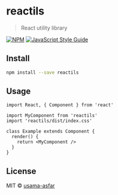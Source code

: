 # reactils

> React utility library

[![NPM](https://img.shields.io/npm/v/reactils.svg)](https://www.npmjs.com/package/reactils) [![JavaScript Style Guide](https://img.shields.io/badge/code_style-standard-brightgreen.svg)](https://standardjs.com)

## Install

```bash
npm install --save reactils
```

## Usage

```tsx
import React, { Component } from 'react'

import MyComponent from 'reactils'
import 'reactils/dist/index.css'

class Example extends Component {
  render() {
    return <MyComponent />
  }
}
```

## License

MIT © [usama-asfar](https://github.com/usama-asfar)
